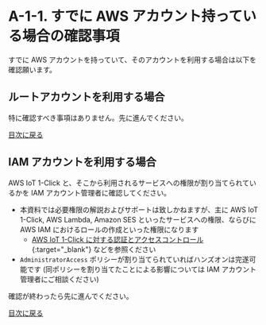 # A-1-1. すでに AWS アカウント持っている場合の確認事項

すでに AWS アカウントを持っていて、そのアカウントを利用する場合は以下を確認願います。

## ルートアカウントを利用する場合

特に確認すべき事項はありません。先に進んでください。

[目次に戻る](index#work-a)

## IAM アカウントを利用する場合

AWS IoT 1-Click と、そこから利用されるサービスへの権限が割り当てられているかを IAM アカウント管理者に確認してください。

* 本資料では必要権限の解説およびサポートは致しかねますが、主に AWS IoT 1-Click, AWS Lambda, Amazon SES といったサービスへの権限、ならびに AWS IAM におけるロールの作成といった権限になります
    * [AWS IoT 1-Click に対する認証とアクセスコントロール](https://docs.aws.amazon.com/ja_jp/iot-1-click/latest/developerguide/1click-authentication.html){:target="_blank"} などを参照ください
* `AdministratorAccess` ポリシーが割り当てられていればハンズオンは完遂可能です (同ポリシーを割り当てたことによる影響については IAM アカウント管理者にご相談ください)

確認が終わったら先に進んでください。

[目次に戻る](index#work-a)
